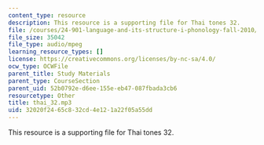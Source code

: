 ```yaml
---
content_type: resource
description: This resource is a supporting file for Thai tones 32.
file: /courses/24-901-language-and-its-structure-i-phonology-fall-2010/32020f2465c832cd4e121a22f05a55dd_thai_32.mp3
file_size: 35042
file_type: audio/mpeg
learning_resource_types: []
license: https://creativecommons.org/licenses/by-nc-sa/4.0/
ocw_type: OCWFile
parent_title: Study Materials
parent_type: CourseSection
parent_uid: 52b0792e-d6ee-155e-eb47-087fbada3cb6
resourcetype: Other
title: thai_32.mp3
uid: 32020f24-65c8-32cd-4e12-1a22f05a55dd
---
```

This resource is a supporting file for Thai tones 32.